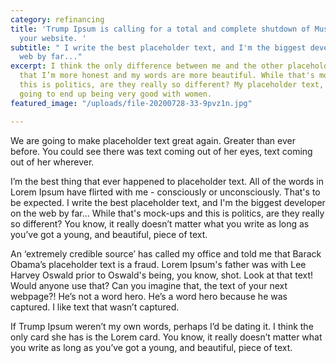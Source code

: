 ```yaml
---
category: refinancing
title: 'Trump Ipsum is calling for a total and complete shutdown of Muslim text entering
  your website. '
subtitle: " I write the best placeholder text, and I'm the biggest developer on the
  web by far..."
excerpt: I think the only difference between me and the other placeholder text is
  that I’m more honest and my words are more beautiful. While that's mock-ups and
  this is politics, are they really so different? My placeholder text, I think, is
  going to end up being very good with women.
featured_image: "/uploads/file-20200728-33-9pvz1n.jpg"

---
```

We are going to make placeholder text great again. Greater than ever before. You could see there was text coming out of her eyes, text coming out of her wherever.

I’m the best thing that ever happened to placeholder text. All of the words in Lorem Ipsum have flirted with me - consciously or unconsciously. That's to be expected. I write the best placeholder text, and I'm the biggest developer on the web by far... While that's mock-ups and this is politics, are they really so different? You know, it really doesn’t matter what you write as long as you’ve got a young, and beautiful, piece of text.

An ‘extremely credible source’ has called my office and told me that Barack Obama’s placeholder text is a fraud. Lorem Ipsum's father was with Lee Harvey Oswald prior to Oswald's being, you know, shot. Look at that text! Would anyone use that? Can you imagine that, the text of your next webpage?! He’s not a word hero. He’s a word hero because he was captured. I like text that wasn’t captured.

If Trump Ipsum weren’t my own words, perhaps I’d be dating it. I think the only card she has is the Lorem card. You know, it really doesn’t matter what you write as long as you’ve got a young, and beautiful, piece of text.